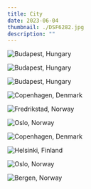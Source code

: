 ```yaml
---
title: City
date: 2023-06-04
thumbnail: ./DSF6282.jpg
description: ""
---
```


![Budapest, Hungary](./DSF5576.jpg "Budapest, Hungary")

<div class="city-0-row">
<div class="city-0-col-0">

![Budapest, Hungary](./DSF5425.jpg "Budapest, Hungary")

</div>

<div class="city-0-col-1">

![Budapest, Hungary](./DSF5114.jpg "Budapest, Hungary")

</div>
</div>

![Copenhagen, Denmark](./DSF6282.jpg "Copenhagen, Denmark")

![Fredrikstad, Norway](./DSF8452.jpg "Fredrikstad, Norway")

![Oslo, Norway](./DSF8192.jpg "Oslo, Norway")

![Copenhagen, Denmark](./DSF6359.jpg "Copenhagen, Denmark")

![Helsinki, Finland](./DSF6666.jpg "Helsinki, Finland")

![Oslo, Norway](./DSF7944.jpg "Oslo, Norway")

![Bergen, Norway](./DSF2013.jpg "Bergen, Norway")
